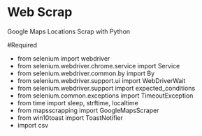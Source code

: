 # Web Scrap
Google Maps Locations Scrap with Python

#Required
- from selenium import webdriver
- from selenium.webdriver.chrome.service import Service
- from selenium.webdriver.common.by import By
- from selenium.webdriver.support.ui import WebDriverWait
- from selenium.webdriver.support import expected_conditions
- from selenium.common.exceptions import TimeoutException
- from time import sleep, strftime, localtime
- from mapsscrapping import GoogleMapsScraper
- from win10toast import ToastNotifier
- import csv
